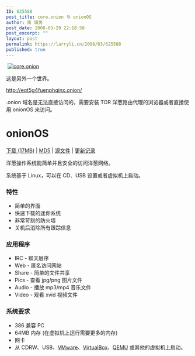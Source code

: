 ```yaml
---
ID: 625588
post_title: core.onion 与 onionOS
author: 南 靖男
post_date: 2008-03-29 22:18:58
post_excerpt: ""
layout: post
permalink: https://larryli.cn/2008/03/625588
published: true
---
```

 <a href="https://larryli.cn/wp-content/uploads/50/5051/2008/03/onionos-01.jpg" title="core.onion"><img src="https://larryli.cn/wp-content/uploads/50/5051/2008/03/onionos-01.thumbnail.jpg" alt="core.onion" /></a>

这是另外一个世界。

http://eqt5g4fuenphqinx.onion/

.onion 域名是无法直接访问的，需要安装 TOR 洋葱路由代理的浏览器或者直接使用 onionOS 来访问。

<!--more-->
<h1>onionOS</h1>
<a href="http://eqt5g4fuenphqinx.onion/files/onionOS/onionOS-080223.iso">下载 (17MB)</a> | <a href="http://eqt5g4fuenphqinx.onion/files/onionOS/onionOS-080223.iso.md5">MD5</a> | <a href="http://eqt5g4fuenphqinx.onion/files/onionOS/">源文件</a> | <a href="http://eqt5g4fuenphqinx.onion/files/onionOS/changes.txt">更新记录</a>

洋葱操作系统能简单并且安全的访问洋葱网络。

系统基于 Linux，可以在 CD、USB 设置或者虚拟机上启动。
<h3>特性</h3>
<ul>
	<li>简单的界面</li>
	<li>快速下载的迷你系统</li>
	<li>非常苛刻的防火墙</li>
	<li>关机后消除所有跟踪信息</li>
</ul>
<h3>应用程序</h3>
<ul>
	<li>IRC - 聊天层序</li>
	<li>Web - 匿名访问网站</li>
	<li>Share - 简单的文件共享</li>
	<li>Pics - 查看 jpg/png 图片文件</li>
	<li>Audio - 播放 mp3/mp4 音乐文件</li>
	<li>Video - 观看 xvid 视频文件</li>
</ul>
<h3>系统要求</h3>
<ul>
	<li>386 兼容 PC</li>
	<li>64MB 内存 (在虚拟机上运行需要更多的内存)</li>
	<li>网卡</li>
	<li>从 CDRW、USB、<a href="http://www.vmware.com/">VMware</a>、<a href="http://virtualbox.org/">VirtualBox</a>、<a href="http://fabrice.bellard.free.fr/qemu/">QEMU</a> 或其他的虚拟机上启动。</li>
</ul>